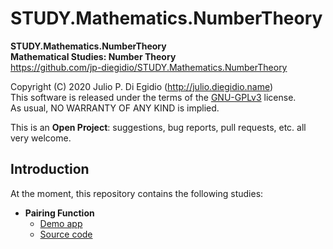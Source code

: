 # STUDY.Mathematics.NumberTheory

**STUDY.Mathematics.NumberTheory**  
**Mathematical Studies: Number Theory**  
https://github.com/jp-diegidio/STUDY.Mathematics.NumberTheory

Copyright (C) 2020 Julio P. Di Egidio (http://julio.diegidio.name)  
This software is released under the terms of the
[GNU-GPLv3](https://www.gnu.org/licenses/gpl-3.0.html) license.  
As usual, NO WARRANTY OF ANY KIND is implied.

This is an **Open Project**: suggestions, bug reports, pull requests, etc. all
very welcome.

## Introduction

At the moment, this repository contains the following studies:

- **Pairing Function**  
  - [Demo app](https://jp-diegidio.github.io/STUDY.Mathematics.NumberTheory/PairingFunction/index.html)
  - [Source code](https://github.com/jp-diegidio/STUDY.Mathematics.NumberTheory/blob/master/PairingFunction)
